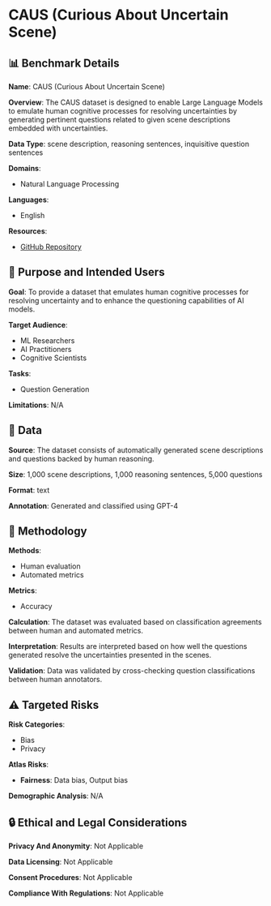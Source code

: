 # CAUS (Curious About Uncertain Scene)

## 📊 Benchmark Details

**Name**: CAUS (Curious About Uncertain Scene)

**Overview**: The CAUS dataset is designed to enable Large Language Models to emulate human cognitive processes for resolving uncertainties by generating pertinent questions related to given scene descriptions embedded with uncertainties.

**Data Type**: scene description, reasoning sentences, inquisitive question sentences

**Domains**:
- Natural Language Processing

**Languages**:
- English

**Resources**:
- [GitHub Repository](https://github.com/lbaa2022/CAUS)

## 🎯 Purpose and Intended Users

**Goal**: To provide a dataset that emulates human cognitive processes for resolving uncertainty and to enhance the questioning capabilities of AI models.

**Target Audience**:
- ML Researchers
- AI Practitioners
- Cognitive Scientists

**Tasks**:
- Question Generation

**Limitations**: N/A

## 💾 Data

**Source**: The dataset consists of automatically generated scene descriptions and questions backed by human reasoning.

**Size**: 1,000 scene descriptions, 1,000 reasoning sentences, 5,000 questions

**Format**: text

**Annotation**: Generated and classified using GPT-4

## 🔬 Methodology

**Methods**:
- Human evaluation
- Automated metrics

**Metrics**:
- Accuracy

**Calculation**: The dataset was evaluated based on classification agreements between human and automated metrics.

**Interpretation**: Results are interpreted based on how well the questions generated resolve the uncertainties presented in the scenes.

**Validation**: Data was validated by cross-checking question classifications between human annotators.

## ⚠️ Targeted Risks

**Risk Categories**:
- Bias
- Privacy

**Atlas Risks**:
- **Fairness**: Data bias, Output bias

**Demographic Analysis**: N/A

## 🔒 Ethical and Legal Considerations

**Privacy And Anonymity**: Not Applicable

**Data Licensing**: Not Applicable

**Consent Procedures**: Not Applicable

**Compliance With Regulations**: Not Applicable
